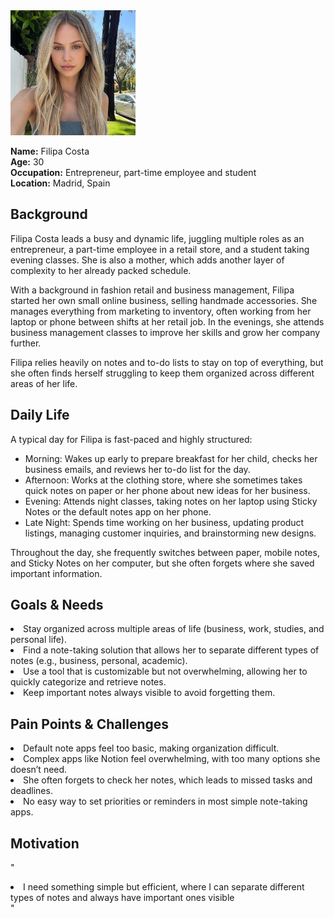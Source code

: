 <img src="filipa_costa.jpeg" alt="filipa_costa" width="200"/>

**Name:** Filipa Costa<br>
**Age:** 30<br>
**Occupation:** Entrepreneur, part-time employee and student<br>
**Location:** Madrid, Spain<br>

## Background  
Filipa Costa leads a busy and dynamic life, juggling multiple roles as an entrepreneur, a part-time employee in a retail store, and a student taking evening classes. She is also a mother, which adds another layer of complexity to her already packed schedule.

With a background in fashion retail and business management, Filipa started her own small online business, selling handmade accessories. She manages everything from marketing to inventory, often working from her laptop or phone between shifts at her retail job. In the evenings, she attends business management classes to improve her skills and grow her company further.

Filipa relies heavily on notes and to-do lists to stay on top of everything, but she often finds herself struggling to keep them organized across different areas of her life.

## Daily Life  
A typical day for Filipa is fast-paced and highly structured:
- Morning: Wakes up early to prepare breakfast for her child, checks her business emails, and reviews her to-do list for the day.
- Afternoon: Works at the clothing store, where she sometimes takes quick notes on paper or her phone about new ideas for her business.
- Evening: Attends night classes, taking notes on her laptop using Sticky Notes or the default notes app on her phone.
- Late Night: Spends time working on her business, updating product listings, managing customer inquiries, and brainstorming new designs.

Throughout the day, she frequently switches between paper, mobile notes, and Sticky Notes on her computer, but she often forgets where she saved important information.

## Goals & Needs  
<li>Stay organized across multiple areas of life (business, work, studies, and personal life).</li>
<li>Find a note-taking solution that allows her to separate different types of notes (e.g., business, personal, academic).</li>
<li>Use a tool that is customizable but not overwhelming, allowing her to quickly categorize and retrieve notes.</li>
<li>Keep important notes always visible to avoid forgetting them.</li>

## Pain Points & Challenges  
<li>Default note apps feel too basic, making organization difficult.</li>
<li>Complex apps like Notion feel overwhelming, with too many options she doesn’t need.</li>
<li>She often forgets to check her notes, which leads to missed tasks and deadlines.</li>
<li>No easy way to set priorities or reminders in most simple note-taking apps.</li>

## Motivation
"<li>I need something simple but efficient, where I can separate different types of notes and always have important ones visible</li>"
